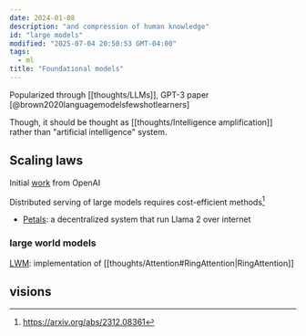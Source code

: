 ```yaml
---
date: 2024-01-08
description: "and compression of human knowledge"
id: "large models"
modified: "2025-07-04 20:50:53 GMT-04:00"
tags:
  - ml
title: "Foundational models"
---
```


Popularized through [[thoughts/LLMs]], GPT-3 paper [@brown2020languagemodelsfewshotlearners]

Though, it should be thought as [[thoughts/Intelligence amplification]] rather than "artificial intelligence" system.

## Scaling laws

Initial [work](https://arxiv.org/abs/2001.08361) from OpenAI

Distributed serving of large models requires cost-efficient methods[^1]

- [Petals](https://petals.dev/): a decentralized system that run Llama 2 over internet

### large world models

[LWM](https://github.com/LargeWorldModel/LWM): implementation of [[thoughts/Attention#RingAttention|RingAttention]]

## visions

[^1]: https://arxiv.org/abs/2312.08361
